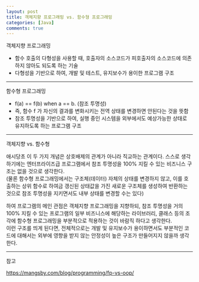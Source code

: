 ```yaml
---
layout: post
title: 객체지향 프로그래밍 vs. 함수형 프로그래밍
categories: [Java]
comments: true
---
```


객체지향 프로그래밍
- 함수 호출의 다형성을 사용할 때, 호출자의 소스코드가 피호출자의 소스코드에 의존하지 않아도 되도록 하는 기술
- 다형성을 기반으로 하여, 개발 및 테스트, 유지보수가 용이한 프로그램 구조

--------

함수형 프로그래밍
- f(a) == f(b) when a == b. (참조 투명성)
- 즉, 함수 f 가 자신의 결과를 변화시키는 전역 상태를 변경하면 안된다는 것을 뜻함
- 참조 투명성을 기반으로 하여, 실행 중인 시스템을 외부에서도 예상가능한 상태로 유지하도록 하는 프로그램 구조

--------

객체지향 vs. 함수형

애시당초 이 두 가지 개념은 상호배제의 관계가 아니라 직교하는 관계이다. 스스로 생각하기에는 엔터프라이즈급 프로그램에서 참조 투명성을 100% 지킬 수 있는 비즈니스 구조는 없을 것으로 생각한다.  
(물론 함수형 프로그래밍에서는 구조체(데이터) 자체의 상태를 변경하지 않고, 이를 호출하는 상위 함수로 하여금 갱신된 상태값을 가진 새로운 구조체를 생성하여 반환하는 것으로 참조 투명성을 지키면서도 내부 상태를 변경할 수는 있다)

하여 프로그램의 메인 관점은 객체지향 프로그래밍을 지향하되, 참조 투명성을 거의 100% 지킬 수 있는 프로그램의 일부 비즈니스에 해당하는 라이브러리, 클래스 등의 조각에 함수형 프로그래밍을 부분적으로 적용하는 것이 바람직 하다고 생각한다.  
이런 구조를 띄게 된다면, 전체적으로는 개발 및 유지보수가 용이하면서도 부분적인 코드에 대해서는 외부에 영향을 받지 않는 안정성이 높은 구조가 만들어지지 않을까 생각한다.

--------

참고

https://mangsby.com/blog/programming/fp-vs-oop/
